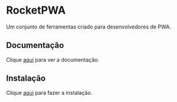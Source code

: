 # RocketPWA

Um conjunto de ferramentas criado para desenvolvedores de PWA.

## Documentação

Clique [aqui](https://github.com/rocketseat/rocketpwa) para ver a documentação.

## Instalação

Clique [aqui](https://www.npmjs.com/package/rocketpwa) para fazer a instalação.